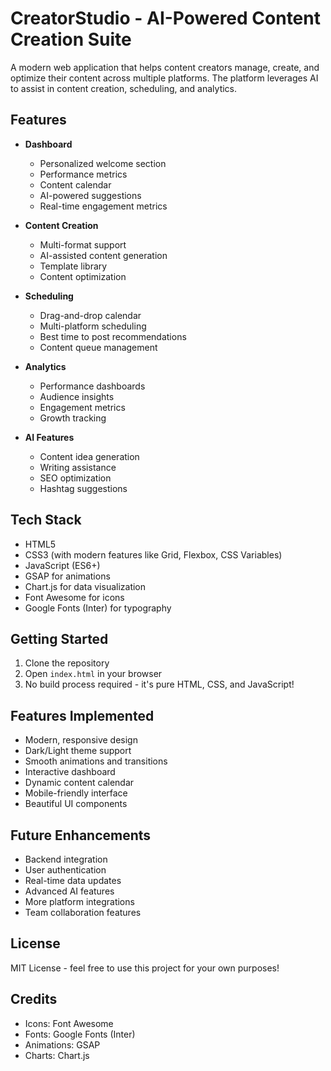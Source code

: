 # CreatorStudio - AI-Powered Content Creation Suite

A modern web application that helps content creators manage, create, and optimize their content across multiple platforms. The platform leverages AI to assist in content creation, scheduling, and analytics.

## Features

- **Dashboard**
  - Personalized welcome section
  - Performance metrics
  - Content calendar
  - AI-powered suggestions
  - Real-time engagement metrics

- **Content Creation**
  - Multi-format support
  - AI-assisted content generation
  - Template library
  - Content optimization

- **Scheduling**
  - Drag-and-drop calendar
  - Multi-platform scheduling
  - Best time to post recommendations
  - Content queue management

- **Analytics**
  - Performance dashboards
  - Audience insights
  - Engagement metrics
  - Growth tracking

- **AI Features**
  - Content idea generation
  - Writing assistance
  - SEO optimization
  - Hashtag suggestions

## Tech Stack

- HTML5
- CSS3 (with modern features like Grid, Flexbox, CSS Variables)
- JavaScript (ES6+)
- GSAP for animations
- Chart.js for data visualization
- Font Awesome for icons
- Google Fonts (Inter) for typography

## Getting Started

1. Clone the repository
2. Open `index.html` in your browser
3. No build process required - it's pure HTML, CSS, and JavaScript!

## Features Implemented

- Modern, responsive design
- Dark/Light theme support
- Smooth animations and transitions
- Interactive dashboard
- Dynamic content calendar
- Mobile-friendly interface
- Beautiful UI components

## Future Enhancements

- Backend integration
- User authentication
- Real-time data updates
- Advanced AI features
- More platform integrations
- Team collaboration features

## License

MIT License - feel free to use this project for your own purposes!

## Credits

- Icons: Font Awesome
- Fonts: Google Fonts (Inter)
- Animations: GSAP
- Charts: Chart.js 
